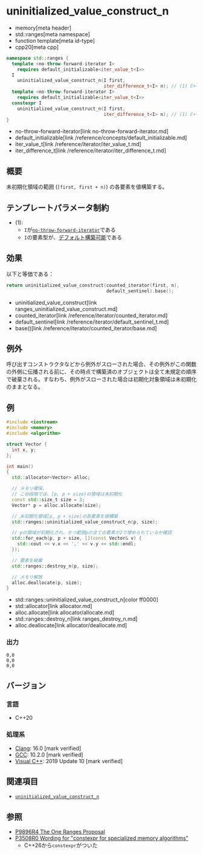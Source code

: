 # uninitialized_value_construct_n
* memory[meta header]
* std::ranges[meta namespace]
* function template[meta id-type]
* cpp20[meta cpp]

```cpp
namespace std::ranges {
  template <no-throw-forward-iterator I>
    requires default_initializable<iter_value_t<I>>
  I
    uninitialized_value_construct_n(I first,
                                    iter_difference_t<I> n); // (1) C++20
  template <no-throw-forward-iterator I>
    requires default_initializable<iter_value_t<I>>
  constexpr I
    uninitialized_value_construct_n(I first,
                                    iter_difference_t<I> n); // (1) C++26
}
```
* no-throw-forward-iterator[link no-throw-forward-iterator.md]
* default_initializable[link /reference/concepts/default_initializable.md]
* iter_value_t[link /reference/iterator/iter_value_t.md]
* iter_difference_t[link /reference/iterator/iter_difference_t.md]

## 概要
未初期化領域の範囲 (`[first, first + n)`) の各要素を値構築する。


## テンプレートパラメータ制約
- (1):
    - `I`が[`no-throw-forward-iterator`](no-throw-forward-iterator.md)である
    - `I`の要素型が、[デフォルト構築可能](/reference/concepts/default_initializable.md)である


## 効果
以下と等価である：

```cpp
return uninitialized_value_construct(counted_iterator(first, n),
                                     default_sentinel).base();
```
* uninitialized_value_construct[link ranges_uninitialized_value_construct.md]
* counted_iterator[link /reference/iterator/counted_iterator.md]
* default_sentinel[link /reference/iterator/default_sentinel_t.md]
* base()[link /reference/iterator/counted_iterator/base.md]

## 例外

呼び出すコンストラクタなどから例外がスローされた場合、その例外がこの関数の外側に伝播される前に、その時点で構築済のオブジェクトは全て未規定の順序で破棄される。すなわち、例外がスローされた場合は初期化対象領域は未初期化のままとなる。


## 例
```cpp example
#include <iostream>
#include <memory>
#include <algorithm>

struct Vector {
  int x, y;
};

int main()
{
  std::allocator<Vector> alloc;

  // メモリ確保。
  // この段階では、[p, p + size)の領域は未初期化
  const std::size_t size = 3;
  Vector* p = alloc.allocate(size);

  // 未初期化領域[p, p + size)の各要素を値構築
  std::ranges::uninitialized_value_construct_n(p, size);

  // pの領域が初期化され、かつ範囲pの全ての要素が2で埋められているか確認
  std::for_each(p, p + size, [](const Vector& v) {
    std::cout << v.x << ',' << v.y << std::endl;
  });

  // 要素を破棄
  std::ranges::destroy_n(p, size);

  // メモリ解放
  alloc.deallocate(p, size);
}
```
* std::ranges::uninitialized_value_construct_n[color ff0000]
* std::allocator[link allocator.md]
* alloc.allocate[link allocator/allocate.md]
* std::ranges::destroy_n[link ranges_destroy_n.md]
* alloc.deallocate[link allocator/deallocate.md]

### 出力
```
0,0
0,0
0,0
```


## バージョン
### 言語
- C++20

### 処理系
- [Clang](/implementation.md#clang): 16.0 [mark verified]
- [GCC](/implementation.md#gcc): 10.2.0 [mark verified]
- [Visual C++](/implementation.md#visual_cpp): 2019 Update 10 [mark verified]


## 関連項目
- [`uninitialized_value_construct_n`](uninitialized_value_construct_n.md)

## 参照
- [P9896R4 The One Ranges Proposal](https://www.open-std.org/jtc1/sc22/wg21/docs/papers/2018/p0896r4.pdf)
- [P3508R0 Wording for "constexpr for specialized memory algorithms"](https://open-std.org/jtc1/sc22/wg21/docs/papers/2024/p3508r0.html)
    - C++26から`constexpr`がついた
